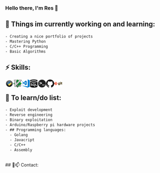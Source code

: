 ### Hello there, I'm Res 👋

## 🔭 Things im currently working on and learning: 
    - Creating a nice portfolio of projects
    - Mastering Python
    - C/C++ Programming
    - Basic Algorithms

##  ⚡ Skills:
<img align="left" alt="Terminal" width="26px" src=".github/images/1python.png" />
<img align="left" alt="Terminal" width="26px" src=".github/images/vim.png" />
<img align="left" alt="Terminal" width="26px" src=".github/images/vscode.png" />
<img align="left" alt="Terminal" width="26px" src=".github/images/sql.png" />
<img align="left" alt="Terminal" width="26px" src=".github/images/terminal.png" />
<img align="left" alt="Terminal" width="26px" src=".github/images/github.png" />
<img align="left" alt="Terminal" width="26px" src=".github/images/git.png" />
<br />


## 🤔 To learn/do list:
    - Exploit development
    - Reverse engineering
    - Binary exploitation
    - Arduino/Raspberry pi hardware projects
    - ## Programming languages:
 	  - Golang
	  - Javacript
	  - C/C++
	  - Assembly
<br />
## 💬📫 Contact:
	
